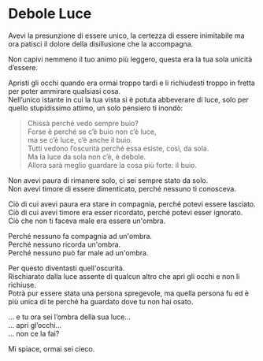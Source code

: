 # Debole Luce

Avevi la presunzione di essere unico, la certezza di essere inimitabile ma ora patisci il dolore della disillusione che la accompagna.


Non capivi nemmeno il tuo animo più leggero, questa era la tua sola unicità d’essere.


Apristi gli occhi quando era ormai troppo tardi e li richiudesti troppo in fretta per poter ammirare qualsiasi cosa.  
Nell’unico istante in cui la tua vista si è potuta abbeverare di luce, solo per quello stupidissimo attimo, un solo pensiero ti inondò:

> Chissà perché vedo sempre buio?\
> Forse è perché se c’è buio non c’è luce,\
> ma se c’è luce, c’è anche il buio.\
> Tutti vedono l’oscurità perché essa esiste, così, da sola.\
> Ma la luce da sola non c’è, è debole.\
> Allora sarà meglio guardare la cosa più forte: il buio.

Non avevi paura di rimanere solo, ci sei sempre stato da solo.\
Non avevi timore di essere dimenticato, perché nessuno ti conosceva.


Ciò di cui avevi paura era stare in compagnia, perché potevi essere lasciato.\
Ciò di cui avevi timore era esser ricordato, perché potevi esser ignorato.\
Ciò che non ti faceva male era essere un'ombra.


Perché nessuno fa compagnia ad un'ombra.\
Perché nessuno ricorda un'ombra.\
Perché nessuno può far male ad un'ombra.


Per questo diventasti quell'oscurità.\
Rischiarato dalla luce assente di qualcun altro che aprì gli occhi e non li richiuse.\
Potrà pur essere stata una persona spregevole, ma quella persona fu ed è più unica di te perché ha guardato dove tu non hai osato.


… e tu ora sei l’ombra della sua luce…\
… apri gl’occhi…\
… non ce la fai?


Mi spiace, ormai sei cieco.
